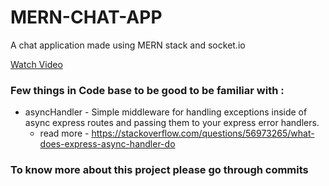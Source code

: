 # MERN-CHAT-APP
A chat application made using MERN stack and socket.io

[Watch Video](https://youtu.be/jCS5tVWbETE)

### Few things in Code base to be good to be familiar with :
- asyncHandler - Simple middleware for handling exceptions inside of async express routes and passing them to your express error handlers.
  - read more - https://stackoverflow.com/questions/56973265/what-does-express-async-handler-do 

### To know more about this project please go through commits
